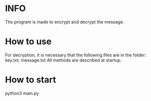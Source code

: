 # INFO
The program is made to encrypt and decrypt the message.

# How to use
For decryption, it is necessary that the following files are in the folder: key.txt; message.txt
All methods are described at startup.

# How to start
python3 main.py
